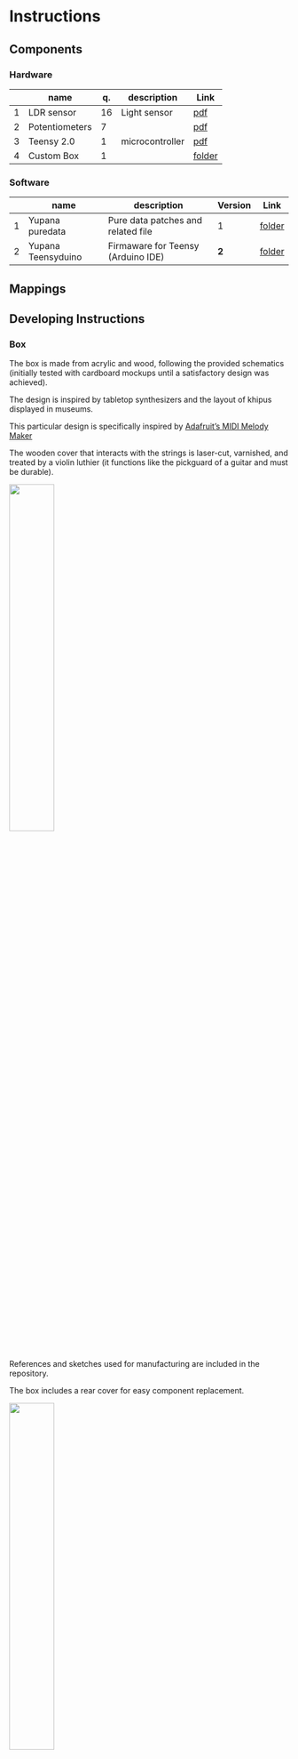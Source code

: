 # Instructions

## Components

### Hardware 
|    | name		          | q.	  | description 	| Link  
|----|------------------|-------|---------------|------------------------------------------------------------------------------|
| 1  | LDR sensor 	    | 16	  | Light sensor 	| [pdf](../componens/Aokin_Light_Dependent_Resistor_(LDR)_Sensor_Module.pdf)|
| 2  | Potentiometers	  | 7	    | 		          | [pdf](../components/Potentiometer10K.pdf)|
| 3  | Teensy 2.0 	    | 1	    | microcontroller | [pdf](../components/teensy_2.0.pdf)|
| 4  | Custom Box	      | 1	    |		            | [folder](../components/box-kanchay_yupana)|

### Software
|    | name		          | description 	| Version | Link |  
|----|------------------|---------------|---------|---------------------------------------------------------------------|
| 1  | Yupana puredata  | Pure data patches and related file | 1 |[folder](../../code/puredata-kanchay_yupana) |
| 2  | Yupana Teensyduino | Firmaware for Teensy (Arduino IDE) | **2** | [folder](../../code/teensyduino_02-kanchay_yupana)|

## Mappings

## Developing Instructions

### Box
The box is made from acrylic and wood, following the provided schematics (initially tested with cardboard mockups until a satisfactory design was achieved).

The design is inspired by tabletop synthesizers and the layout of khipus displayed in museums.

This particular design is specifically inspired by [Adafruit’s MIDI Melody Maker](https://learn.adafruit.com/midi-melody-maker)

The wooden cover that interacts with the strings is laser-cut, varnished, and treated by a violin luthier (it functions like the pickguard of a guitar and must be durable).

<img src="../images/Electric_Khipu_box01.png" width="40%" />

References and sketches used for manufacturing are included in the repository.

The box includes a rear cover for easy component replacement.

<img src="../images/Electric_Khipu_box02.jpg" width="40%" />

### Electronic components

#### String
The strings are made from conductive rubber, available from [Adafruit](https://www.adafruit.com/product/519).

A more economical version (slightly thinner but functional) can be sourced from [Aliexpress](https://a.aliexpress.com/_EJniw1p).

The length of each string should be enough for knotting and securing. Not all strings are the same length.

#### Materials Needed:
1.	**Ring terminals** – size depends on the khipu’s dimensions and string thickness (2 per string)
2.	**Conductive rubber string**
3.	**Heat-shrink tubing** to protect and cover the ends (2 per string)

<img src="../images/Electric_Khipu_instruction001.png" width="40%" />

#### Steps to make the strings:
1.	Cut the string to the desired length.
2.	Cut 2 pieces of heat-shrink tubing to cover the ends.

<img src="../images/Electric_Khipu_step02.jpg" width="40%" />

3.	Slide the heat-shrink tubing onto the string, positioning it in the middle.

<img src="../images/Electric_Khipu_step03.jpg" width="40%" />

4.	Secure the string ends in ring terminals and fasten tightly.

<p float="left">
  <img src="../images/Electric_Khipu_step04-1.jpg" height="300" />
  <img src="../images/Electric_Khipu_step04-2.jpg" height="300" />
</p>

5.	Cover the terminals with heat-shrink tubing to protect them.

<img src="../images/Electric_Khipu_step05.jpg" width="40%" />

6.	Apply heat to shrink the tubing and secure the ends.

<img src="../images/Electric_Khipu_step06.jpg" width="25%" />

#### Other Components:
- 5 **screws** and **nuts**: To secure the top ends of the strings.

<img src="../images/Electric_Khipu_instruction002.jpg" width="25%" />

- 5 **L-hooks** (grounded): To hang the strings and close the circuit.

<img src="../images/Electric_Khipu_instruction003.jpg" width="25%" />

- 6 **potentiometers** (10k ohms): 1 per string and 1 for general volume control.
- 6 **switches** or **buttons**: 1 per string to activate them individually and 1 for overall power.
- **Female Banana Jack connector** (grounded): Closes the circuit to enable interaction.
- **Cable with a Banana Jack male connector**: One end connects to the female jack; the other end has a metal clip for attaching to a ring or bracelet (used during performance to connect to the instrument).

<img src="../images/Electric_Khipu_instruction004.jpg" width="25%" />

- **Wool string**: Covers the upper screws and enhances the khipu’s aesthetic. In traditional khipus, a primary cord held the rest of the strings.

#### Internal Components

<img src="../images/Electric_Khipu_instruction005.jpg" width="40%" />

Potentiometers and buttons are individually wired using modular Dupont connectors for easy replacement.

<img src="../images/Electric_Khipu_instruction006.jpg" width="40%" />

The internal wiring of the strings mimics a simple [Light-Dependent Resistor (LDR) connected to an Arduino](https://www.c-sharpcorner.com/UploadFile/d15fb8/ldr-with-arduino/).
The top ends of the strings connect to 10k resistors and analog pins on the microcontroller. The resistors are pre-mounted on the circuit board, so the cables directly connect to designated analog pins.
For easy string replacement, cables connected to analog pins are also equipped with ring terminals, which ensure contact when tightened with nuts and screws.
The bottom ends of the strings are grounded. This is achieved by soldering a wire to the back of each L-hook, which is then connected to a ground pin via a Dupont connector.

<img src="../images/Electric_Khipu_instruction007.jpg" width="40%" />

### Microcontroller

The device uses a [Teensy 3.6](https://www.pjrc.com/store/teensy36.html)

It was chosen for its numerous analog pins and ease of programming as a MIDI controller. The Teensy connects and is programmed via USB, similar to an Arduino.

The circuit is modular, featuring female Dupont headers and integrated resistors for strings and buttons.

### Programming

Programming was done using [Teensyduino USB_MIDI examples](https://www.pjrc.com/teensy/td_download.html).

Adjustments were made to account for the strings’ variable outputs compared to potentiometers. Strings produce highly variable values, so they must be mapped individually in Ableton before uploading the full sketch.

#### MIDI Mapping in Ableton:
The khipu is recognized as a MIDI controller through Teensy. In Ableton, audio and effects are mapped to MIDI using the strings, similar to potentiometers.

Each string typically has its own track, controlled via its button, with the string adjusting the track’s volume.

#### Mapping in Pure Data (PD):
Mapping is simpler in PD. Each string’s MIDI value is selected and adjusted as needed. Example patches and noise effects are available in the repository:
[https://youtu.be/4NPOEp-sG_Q?t=4044](https://youtu.be/4NPOEp-sG_Q?t=4044)
[https://puredata.info/downloads/pd-extended](https://youtu.be/4NPOEp-sG_Q?t=4044)


### Performance notes

#### Knotting
To learn basic numerical khipu knotting, refer to this tutorial: [https://youtu.be/Af7qRxlaiFQ](https://youtu.be/Af7qRxlaiFQ)

Knots encode the khipu’s information, though not all khipus were numerical. In performances, the knotting process itself is more significant than the knots’ traditional meanings.

#### Final Notes
The instrument is highly variable and sensitive to the user’s conductivity, meaning it never sounds the same twice.